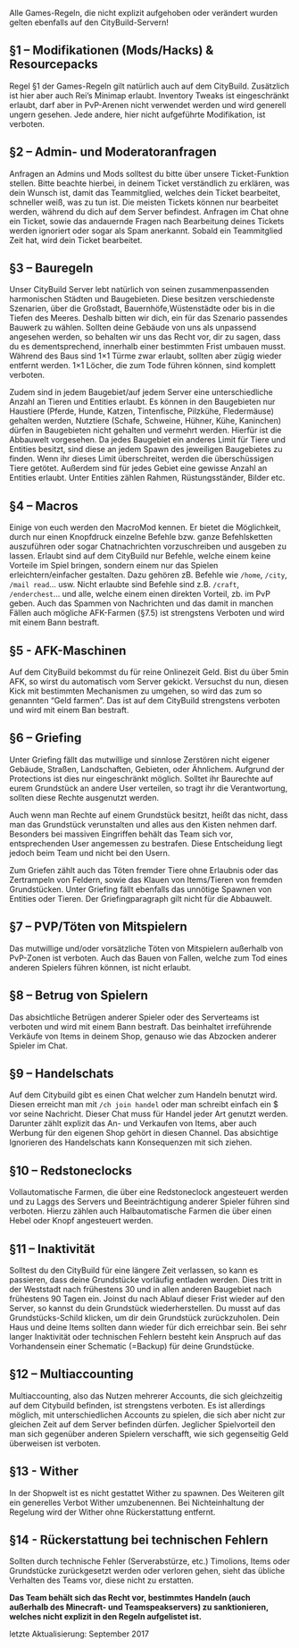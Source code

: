 Alle Games-Regeln, die nicht explizit aufgehoben oder verändert wurden gelten ebenfalls auf den CityBuild-Servern!

## §1 – Modifikationen (Mods/Hacks) & Resourcepacks
Regel §1 der Games-Regeln gilt natürlich auch auf dem CityBuild. Zusätzlich ist hier aber auch Rei’s Minimap erlaubt. Inventory Tweaks ist eingeschränkt erlaubt, 
darf aber in PvP-Arenen nicht verwendet werden und wird generell ungern gesehen. Jede andere, hier nicht aufgeführte Modifikation, ist verboten.

## §2 – Admin- und Moderatoranfragen
Anfragen an Admins und Mods solltest du bitte über unsere Ticket-Funktion stellen. Bitte beachte hierbei, in deinem Ticket verständlich zu erklären, 
was dein Wunsch ist, damit das Teammitglied, welches dein Ticket bearbeitet, schneller weiß, was zu tun ist. Die meisten Tickets können nur bearbeitet werden, 
während du dich auf dem Server befindest. Anfragen im Chat ohne ein Ticket, sowie das andauernde Fragen nach Bearbeitung deines Tickets werden ignoriert oder 
sogar als Spam anerkannt. Sobald ein Teammitglied Zeit hat, wird dein Ticket bearbeitet.

## §3 – Bauregeln
Unser CityBuild Server lebt natürlich von seinen zusammenpassenden harmonischen Städten und Baugebieten. Diese besitzen verschiedenste Szenarien, 
über die Großstadt, Bauernhöfe,Wüstenstädte oder bis in die Tiefen des Meeres. Deshalb bitten wir dich, ein für das Szenario  passendes Bauwerk zu wählen. 
Sollten deine Gebäude von uns als unpassend angesehen werden, so behalten wir uns das Recht vor, dir zu sagen, dass du es dementsprechend, 
innerhalb einer bestimmten Frist umbauen musst. Während des Baus sind 1×1 Türme zwar erlaubt, sollten aber zügig wieder entfernt werden. 1×1 Löcher, 
die zum Tode führen können, sind komplett verboten. 

Zudem sind in jedem Baugebiet/auf jedem Server eine unterschiedliche Anzahl an Tieren und Entities erlaubt. Es können in den Baugebieten nur Haustiere 
(Pferde, Hunde, Katzen, Tintenfische, Pilzkühe, Fledermäuse) gehalten werden, Nutztiere (Schafe, Schweine, Hühner, Kühe, Kaninchen) 
dürfen in Baugebieten nicht gehalten und vermehrt werden. Hierfür ist die Abbauwelt vorgesehen. 
Da jedes Baugebiet ein anderes Limit für Tiere und Entities besitzt, sind diese an jedem Spawn des jeweiligen Baugebietes zu finden. 
Wenn ihr dieses Limit überschreitet, werden die überschüssigen Tiere getötet. Außerdem sind für jedes Gebiet eine gewisse Anzahl an Entities erlaubt. 
Unter Entities zählen Rahmen, Rüstungsständer, Bilder etc. 

## §4 – Macros
Einige von euch werden den MacroMod kennen. Er bietet die Möglichkeit, durch nur einen Knopfdruck einzelne Befehle bzw. ganze Befehlsketten auszuführen oder sogar Chatnachrichten vorzuschreiben und ausgeben zu lassen.
Erlaubt sind auf dem CityBuild nur Befehle, welche einem keine Vorteile im Spiel bringen, sondern einem nur das Spielen erleichtern/einfacher gestalten. Dazu gehören zB. Befehle wie `/home`, `/city`, `/mail read`… usw. 
Nicht erlaubte sind Befehle sind z.B. `/craft`, `/enderchest`… und alle, welche einem einen direkten Vorteil, zb. im PvP geben. Auch das Spammen von Nachrichten und das damit in manchen Fällen auch mögliche AFK-Farmen 
(§7.5) ist strengstens Verboten und wird mit einem Bann bestraft.

## §5 - AFK-Maschinen
Auf dem CityBuild bekommst du für reine Onlinezeit Geld. Bist du über 5min AFK, so wirst du automatisch vom Server gekickt. 
Versuchst du nun, diesen Kick mit bestimmten Mechanismen zu umgehen, so wird das zum so genannten “Geld farmen”. 
Das ist auf dem CityBuild strengstens verboten und wird mit einem Ban bestraft.

## §6 – Griefing
Unter Griefing fällt das mutwillige und sinnlose Zerstören nicht eigener Gebäude, Straßen, Landschaften, Gebieten, oder Ähnlichem. Aufgrund der Protections ist dies nur eingeschränkt möglich. 
Solltet ihr Baurechte auf eurem Grundstück an andere User verteilen, so tragt ihr die Verantwortung, sollten diese Rechte ausgenutzt werden.

Auch wenn man Rechte auf einem Grundstück besitzt, heißt das nicht, dass man das Grundstück verunstalten und alles aus den Kisten nehmen darf. Besonders bei massiven Eingriffen behält das Team sich vor, 
entsprechenden User angemessen zu bestrafen. Diese Entscheidung liegt jedoch beim Team und nicht bei den Usern.

Zum Griefen zählt auch das Töten fremder Tiere ohne Erlaubnis oder das Zertrampeln von Feldern, sowie das Klauen von Items/Tieren von fremden Grundstücken. Unter Griefing fällt ebenfalls das unnötige Spawnen von Entities oder Tieren.
Der Griefingparagraph gilt nicht für die Abbauwelt.

## §7 – PVP/Töten von Mitspielern
Das mutwillige und/oder vorsätzliche Töten von Mitspielern außerhalb von PvP-Zonen ist verboten. Auch das Bauen von Fallen, welche zum Tod eines anderen Spielers führen können, ist nicht erlaubt.

## §8 – Betrug von Spielern
Das absichtliche Betrügen anderer Spieler oder des Serverteams ist verboten und wird mit einem Bann bestraft. Das beinhaltet irreführende Verkäufe von Items in deinem Shop, genauso wie das Abzocken anderer Spieler im Chat.

## §9 – Handelschats
Auf dem Citybuild gibt es einen Chat welcher zum Handeln benutzt wird. Diesen erreicht man mit `/ch join handel` oder man schreibt einfach ein $ vor seine Nachricht. Dieser Chat muss für Handel jeder Art genutzt werden. 
Darunter zählt explizit das An- und Verkaufen von Items, aber auch Werbung für den eigenen Shop gehört in diesen Channel.
Das absichtige Ignorieren des Handelschats kann Konsequenzen mit sich ziehen.

## §10 – Redstoneclocks
Vollautomatische Farmen, die über eine Redstoneclock angesteuert werden und zu Laggs des Servers und Beeinträchtigung anderer Spieler führen sind verboten. Hierzu zählen auch Halbautomatische Farmen die über einen Hebel oder Knopf angesteuert werden.

## §11 – Inaktivität
Solltest du den CityBuild für eine längere Zeit verlassen, so kann es passieren, dass deine Grundstücke vorläufig entladen werden. Dies tritt in der Weststadt nach frühestens 30 
und in allen anderen Baugebiet nach frühestens 90 Tagen ein. Joinst du nach Ablauf dieser Frist wieder auf den Server, so kannst du dein Grundstück wiederherstellen. 
Du musst auf das Grundstücks-Schild klicken, um dir dein Grundstück zurückzuholen. Dein Haus und deine Items sollten dann wieder für dich erreichbar sein.
Bei sehr langer Inaktivität oder technischen Fehlern besteht kein Anspruch auf das Vorhandensein einer Schematic (=Backup) für deine Grundstücke.

## §12 – Multiaccounting
Multiaccounting, also das Nutzen mehrerer Accounts, die sich gleichzeitig auf dem Citybuild befinden, ist strengstens verboten. 
Es ist allerdings möglich, mit unterschiedlichen Accounts zu spielen, die sich aber nicht zur gleichen Zeit auf dem Server befinden dürfen. 
Jeglicher Spielvorteil den man sich gegenüber anderen Spielern verschafft, wie sich gegenseitig Geld überweisen ist verboten. 

## §13 - Wither
In der Shopwelt ist es nicht gestattet Wither zu spawnen. Des Weiteren gilt ein generelles Verbot Wither umzubenennen. 
Bei Nichteinhaltung der Regelung wird der Wither ohne Rückerstattung entfernt.

## §14 - Rückerstattung bei technischen Fehlern
Sollten durch technische Fehler (Serverabstürze, etc.) Timolions, Items oder Grundstücke zurückgesetzt werden oder verloren gehen, sieht das übliche Verhalten des Teams vor, diese nicht zu erstatten.


<strong>Das Team behält sich das Recht vor, bestimmtes Handeln (auch außerhalb des Minecraft- und Teamspeakservers) zu sanktionieren, welches nicht explizit in den Regeln aufgelistet ist.</strong>

letzte Aktualisierung: September 2017